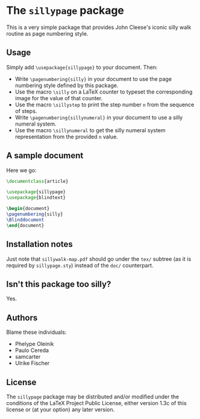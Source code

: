 # The `sillypage` package

This is a very simple package that provides John Cleese's iconic silly walk
routine as page numbering style.

## Usage

Simply add `\usepackage{sillypage}` to your document. Then:

- Write `\pagenumbering{silly}` in your document to use the page numbering
  style defined by this package.
- Use the macro `\silly` on a LaTeX counter to typeset the corresponding
  image for the value of that counter.
- Use the macro `\sillystep` to print the step number `n` from the
  sequence of steps.
- Write `\pagenumbering{sillynumeral}` in your document to use a silly
  numeral system.
- Use the macro `\sillynumeral` to get the silly numeral system
  representation from the provided `n` value.

## A sample document

Here we go:

```tex
\documentclass{article}

\usepackage{sillypage}
\usepackage{blindtext}

\begin{document}
\pagenumbering{silly}
\Blinddocument
\end{document}
```

## Installation notes

Just note that `sillywalk-map.pdf` should go under the `tex/` subtree
(as it is required by `sillypage.sty`) instead of the `doc/` counterpart.

## Isn't this package too silly?

Yes.

## Authors

Blame these individuals:

- Phelype Oleinik
- Paulo Cereda
- samcarter
- Ulrike Fischer

## License

The `sillypage` package may be distributed and/or modified under the
conditions of the LaTeX Project Public License, either version 1.3c of
this license or (at your option) any later version.
